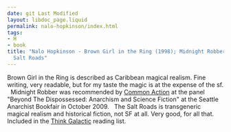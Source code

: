 ```yaml
---
date: git Last Modified
layout: libdoc_page.liquid
permalink: nalo-hopkinson/index.html
tags:
- H
- book
title: "Nalo Hopkinson - Brown Girl in the Ring (1998); Midnight Robber (2000);  The
  Salt Roads"
---
```


Brown Girl in the Ring is described as Caribbean  magical realism. Fine writing, very readable, but for my taste the magic is at the  expense of the sf.
 
Midnight Robber was recommended by <a href="http://nwsfsnews.blogspot.com/2009/10/i-wanna-read-sf-anarchy.html"> Common Action</a> at the panel "Beyond The Dispossessed: Anarchism and Science  Fiction" at the Seattle Anarchist Bookfair in October 2009.
 
The Salt Roads is transgeneric magical realism and  historical fiction, not SF at all. Very good, for all that. Included in the <a href="https://thinkgalactic.org/reading-lists/by-author/">Think Galactic</a>  reading list.
